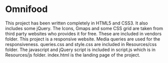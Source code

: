 # Omnifood
This project has been written completely in HTML5 and CSS3. It also includes some jQuery. 
The Icons, Gmaps and some CSS grid are taken from third party websites who provides it for free. These are included in vendors folder.
This project is a responsive website. 
Media queries are used for the responsiveness.
queries.css and style.css are included in Resources/css folder.
The javascript and jQuery script is included in script.js which is in Resources/js folder.
index.html is the landing page of the project.
